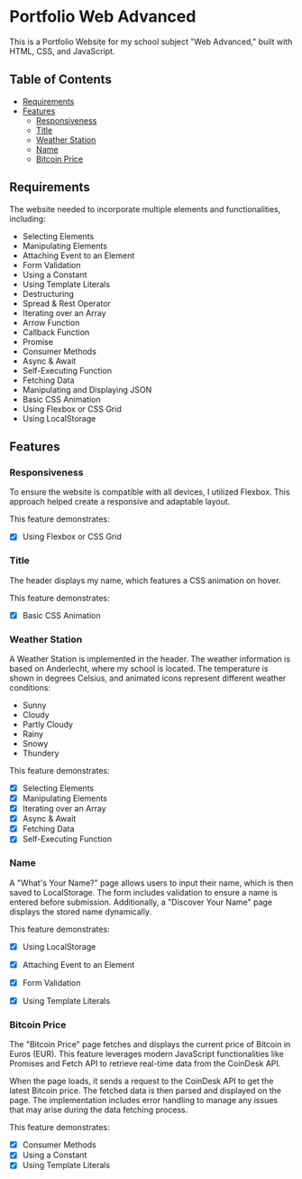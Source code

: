 # Portfolio Web Advanced

This is a Portfolio Website for my school subject "Web Advanced," built with HTML, CSS, and JavaScript.

## Table of Contents
- [Requirements](#requirements)
- [Features](#features)
    - [Responsiveness](#responsiveness)
    - [Title](#title)
    - [Weather Station](#weather-station)
    - [Name](#name)
    - [Bitcoin Price](#bitcoin-price)

## Requirements

The website needed to incorporate multiple elements and functionalities, including:

- Selecting Elements
- Manipulating Elements
- Attaching Event to an Element
- Form Validation
- Using a Constant
- Using Template Literals
- Destructuring
- Spread & Rest Operator
- Iterating over an Array
- Arrow Function
- Callback Function
- Promise
- Consumer Methods
- Async & Await
- Self-Executing Function
- Fetching Data
- Manipulating and Displaying JSON
- Basic CSS Animation
- Using Flexbox or CSS Grid
- Using LocalStorage

## Features

### Responsiveness

To ensure the website is compatible with all devices, I utilized Flexbox. This approach helped create a responsive and adaptable layout.

This feature demonstrates:

- [x] Using Flexbox or CSS Grid

### Title

The header displays my name, which features a CSS animation on hover.

This feature demonstrates:

- [x] Basic CSS Animation

### Weather Station

A Weather Station is implemented in the header. The weather information is based on Anderlecht, where my school is located. The temperature is shown in degrees Celsius, and animated icons represent different weather conditions:

- Sunny
- Cloudy
- Partly Cloudy
- Rainy
- Snowy
- Thundery

This feature demonstrates:

- [x] Selecting Elements
- [x] Manipulating Elements
- [x] Iterating over an Array
- [x] Async & Await
- [x] Fetching Data
- [x] Self-Executing Function

### Name

A "What's Your Name?" page allows users to input their name, which is then saved to LocalStorage. The form includes validation to ensure a name is entered before submission. Additionally, a "Discover Your Name" page displays the stored name dynamically.

This feature demonstrates:

- [x] Using LocalStorage
- [x] Attaching Event to an Element
- [x] Form Validation
- [x] Using Template Literals


### Bitcoin Price

The "Bitcoin Price" page fetches and displays the current price of Bitcoin in Euros (EUR). This feature leverages modern JavaScript functionalities like Promises and Fetch API to retrieve real-time data from the CoinDesk API.

When the page loads, it sends a request to the CoinDesk API to get the latest Bitcoin price. The fetched data is then parsed and displayed on the page. The implementation includes error handling to manage any issues that may arise during the data fetching process.

This feature demonstrates:

- [x] Consumer Methods
- [x] Using a Constant
- [x] Using Template Literals
